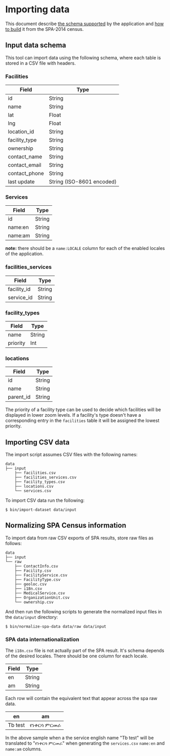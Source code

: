 # Importing data

This document describe [the schema supported](#input-data-schema) by the application and [how to build](#normalizing-spa-census-information) it from the SPA-2014 census.

## Input data schema

This tool can import data using the following schema, where each table is stored in a CSV file with headers.

### Facilities

| Field         | Type                      |
|---------------|---------------------------|
| id            | String                    |
| name          | String                    |
| lat           | Float                     |
| lng           | Float                     |
| location_id   | String                    |
| facility_type | String                    |
| ownership     | String                    |
| contact_name  | String                    |
| contact_email | String                    |
| contact_phone | String                    |
| last update   | String (ISO-8601 encoded) |


### Services

| Field   | Type   |
|---------|--------|
| id      | String |
| name:en | String |
| name:am | String |

**note:** there should be a `name:LOCALE` column for each of the enabled locales of the application.

### facilities_services

| Field       | Type   |
|-------------|--------|
| facility_id | String |
| service_id  | String |


### facility_types

| Field    | Type   |
|----------|--------|
| name     | String |
| priority | Int    |

### locations

| Field     | Type   |
|-----------|--------|
| id        | String |
| name      | String |
| parent_id | String |


The priority of a facility type can be used to decide which facilities will be displayed in lower zoom levels.
If a facility's type doesn't have a corresponding entry in the `facilities` table it will be assigned the lowest priority.

## Importing CSV data

The import script assumes CSV files with the following names:
```
data
├── input
    ├── facilities.csv
    ├── facilities_services.csv
    ├── facility_types.csv
    ├── locations.csv
    └── services.csv
```

To import CSV data run the following:

```
$ bin/import-dataset data/input
```

## Normalizing SPA Census information

To import data from raw CSV exports of SPA results, store raw files as follows:

```
data
├── input
└── raw
    ├── ContactInfo.csv
    ├── Facility.csv
    ├── FacilityService.csv
    ├── FacilityType.csv
    ├── geoloc.csv
    ├── i18n.csv
    ├── MedicalService.csv
    ├── OrganizationUnit.csv
    └── ownership.csv
```

And then run the following scripts to generate the normalized input files in the `data/input` directory:

```
$ bin/normalize-spa-data data/raw data/input
```

### SPA data internationalization

The `i18n.csv` file is not actually part of the SPA result.
It's schema depends of the desired locales.
There should be one column for each locale.

| Field         | Type                      |
|---------------|---------------------------|
| en            | String                    |
| am            | String                    |

Each row will contain the equivalent text that appear across the spa raw data.

| en      | am           |
|---------|--------------|
| Tb test | የነቀርሳ ምርመራ |

In the above sample when a the service english name "Tb test" will be translated to "የነቀርሳ ምርመራ" when generating the `services.csv` `name:en` and `name:am` columns.
